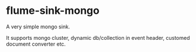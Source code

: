 # flume-sink-mongo
A very simple mongo sink.

It supports mongo cluster, dynamic db/collection in event header, customed document converter etc.
